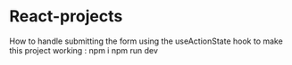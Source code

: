 # React-projects
How to handle submitting the form using the useActionState hook 
to make this project working :
npm i 
npm run dev

